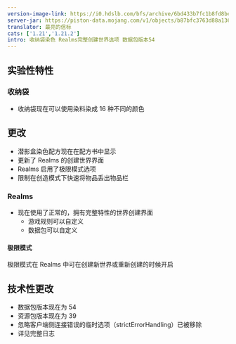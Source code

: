 ```yaml
---
version-image-link: https://i0.hdslb.com/bfs/archive/6bd433b7fc1b8fd8be12ee5f016ce010ecc9be27.png
server-jar: https://piston-data.mojang.com/v1/objects/b87bfc3763d88a1364b8ac30fe6f2ac3550948f8/server.jar
translator: 最亮的信标
cats: ['1.21','1.21.2']
intro: 收纳袋染色 Realms完整创建世界选项 数据包版本54
---
```

## 实验性特性
### 收纳袋
* 收纳袋现在可以使用染料染成 16 种不同的颜色

## 更改
* 潜影盒染色配方现在在配方书中显示
* 更新了 Realms 的创建世界界面
* Realms 启用了极限模式选项
* 限制在创造模式下快速将物品丢出物品栏

### Realms
* 现在使用了正常的，拥有完整特性的世界创建界面
    * 游戏规则可以自定义
    * 数据包可以自定义

#### 极限模式
极限模式在 Realms 中可在创建新世界或重新创建的时候开启

## 技术性更改
* 数据包版本现在为 54
* 资源包版本现在为 39
* 忽略客户端侧连接错误的临时选项（strictErrorHandling）已被移除
* 详见完整日志
